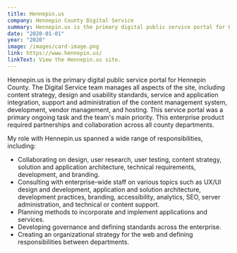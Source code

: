 ```yaml
---
title: Hennepin.us
company: Hennepin County Digital Service
summary: Hennepin.us is the primary digital public service portal for Hennepin County.
date: "2020-01-01"
year: "2020"
image: /images/card-image.png
link: https://www.hennepin.us/
linkText: View the Hennepin.us site.
---
```

Hennepin.us is the primary digital public service portal for Hennepin County. The Digital Service team manages all aspects of the site, including content strategy, design and usability standards, service and application integration, support and administration of the content management system, development, vendor management, and hosting. This service portal was a primary ongoing task and the team's main priority. This enterprise product required partnerships and collaboration across all county departments.

<p class="toggle-role">My role with Hennepin.us spanned a wide range of responsibilities, including:</p>

- Collaborating on design, user research, user testing, content strategy, solution and application architecture, technical requirements, development, and branding.
- Consulting with enterprise-wide staff on various topics such as UX/UI design and development, application and solution architecture, development practices, branding, accessibility, analytics, SEO, server administration, and technical or content support.
- Planning methods to incorporate and implement applications and services.
- Developing governance and defining standards across the enterprise.
- Creating an organizational strategy for the web and defining responsibilities between departments.